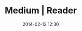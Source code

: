---
title: "Medium | Reader"
date: 2014-02-12 12:30
siteurl: "https://medium.com/"
image: "_assets/images/03_fave.jpg"
blurb: "Medium, a read / write web site that hosts, 'everyone's stories and ideas' is very nice. I pretty much love everything about it's simplicity of design and intuitive interface. I particularly love the way notes are nested on the side of the reading interface. You just see little comment marks and with a few clicks can see how many notes were left. Along with the quick access to leaving your own notes. Simple and elegant. Love it!"
---